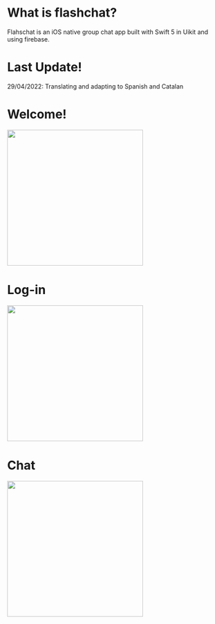 # What is flashchat?
Flahschat is an iOS native group chat app built with Swift 5 in Uikit and using firebase.

# Last Update!
29/04/2022: Translating and adapting to Spanish and Catalan

# Welcome!
<img src="https://user-images.githubusercontent.com/60990368/120935936-71074d80-c705-11eb-9ab4-4841522a3349.png" width=314>

# Log-in
<img src="https://user-images.githubusercontent.com/60990368/120936096-68634700-c706-11eb-910b-db231f1300a5.png" width=314>

# Chat
<img src="https://user-images.githubusercontent.com/60990368/120936118-7a44ea00-c706-11eb-8aab-ed5b8b4e60c8.png" width=314>

